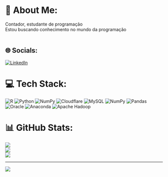# 💫 About Me:
Contador, estudante de programação<br>Estou buscando conhecimento no mundo da programação<br><br>


## 🌐 Socials:
[![LinkedIn](https://img.shields.io/badge/LinkedIn-%230077B5.svg?logo=linkedin&logoColor=white)](https://linkedin.com/in/https://www.linkedin.com/in/allan-oliveira-688172166/) 

# 💻 Tech Stack:
![R](https://img.shields.io/badge/r-%23276DC3.svg?style=flat&logo=r&logoColor=white) ![Python](https://img.shields.io/badge/python-3670A0?style=flat&logo=python&logoColor=ffdd54) ![NumPy](https://img.shields.io/badge/numpy-%23013243.svg?style=flat&logo=numpy&logoColor=white) ![Cloudflare](https://img.shields.io/badge/Cloudflare-F38020?style=flat&logo=Cloudflare&logoColor=white) ![MySQL](https://img.shields.io/badge/mysql-%2300000f.svg?style=flat&logo=mysql&logoColor=white) ![NumPy](https://img.shields.io/badge/numpy-%23013243.svg?style=flat&logo=numpy&logoColor=white) ![Pandas](https://img.shields.io/badge/pandas-%23150458.svg?style=flat&logo=pandas&logoColor=white) ![Oracle](https://img.shields.io/badge/Oracle-F80000?style=flat&logo=oracle&logoColor=white) ![Anaconda](https://img.shields.io/badge/Anaconda-%2344A833.svg?style=flat&logo=anaconda&logoColor=white) ![Apache Hadoop](https://img.shields.io/badge/Apache%20Hadoop-66CCFF?style=flat&logo=apachehadoop&logoColor=black)
# 📊 GitHub Stats:
![](https://github-readme-stats.vercel.app/api?username=Silva1405&theme=city_light&hide_border=false&include_all_commits=false&count_private=false)<br/>
![](https://github-readme-streak-stats.herokuapp.com/?user=Silva1405&theme=city_light&hide_border=false)<br/>
![](https://github-readme-stats.vercel.app/api/top-langs/?username=Silva1405&theme=city_light&hide_border=false&include_all_commits=false&count_private=false&layout=compact)

---
[![](https://visitcount.itsvg.in/api?id=Silva1405&icon=0&color=0)](https://visitcount.itsvg.in)

<!-- Proudly created with GPRM ( https://gprm.itsvg.in ) -->
